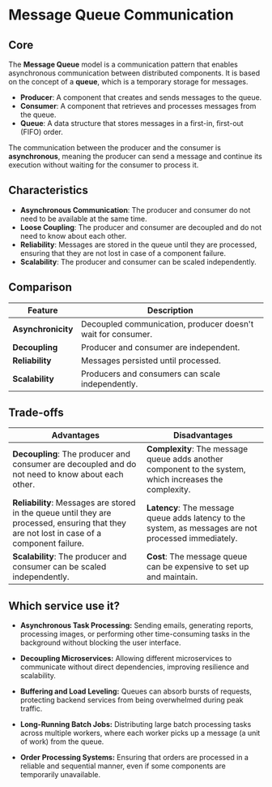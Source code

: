 # Message Queue Communication

## Core

The **Message Queue** model is a communication pattern that enables asynchronous communication between distributed components. It is based on the concept of a **queue**, which is a temporary storage for messages.

-   **Producer**: A component that creates and sends messages to the queue.
-   **Consumer**: A component that retrieves and processes messages from the queue.
-   **Queue**: A data structure that stores messages in a first-in, first-out (FIFO) order.

The communication between the producer and the consumer is **asynchronous**, meaning the producer can send a message and continue its execution without waiting for the consumer to process it.

## Characteristics

-   **Asynchronous Communication**: The producer and consumer do not need to be available at the same time.
-   **Loose Coupling**: The producer and consumer are decoupled and do not need to know about each other.
-   **Reliability**: Messages are stored in the queue until they are processed, ensuring that they are not lost in case of a component failure.
-   **Scalability**: The producer and consumer can be scaled independently.

## Comparison

| Feature | Description |
|---|---|
| **Asynchronicity** | Decoupled communication, producer doesn't wait for consumer. |
| **Decoupling** | Producer and consumer are independent. |
| **Reliability** | Messages persisted until processed. |
| **Scalability** | Producers and consumers can scale independently. |

## Trade-offs

| Advantages | Disadvantages |
|---|---|
| **Decoupling**: The producer and consumer are decoupled and do not need to know about each other. | **Complexity**: The message queue adds another component to the system, which increases the complexity. |
| **Reliability**: Messages are stored in the queue until they are processed, ensuring that they are not lost in case of a component failure. | **Latency**: The message queue adds latency to the system, as messages are not processed immediately. |
| **Scalability**: The producer and consumer can be scaled independently. | **Cost**: The message queue can be expensive to set up and maintain. |

## Which service use it?



-   **Asynchronous Task Processing:** Sending emails, generating reports, processing images, or performing other time-consuming tasks in the background without blocking the user interface.

-   **Decoupling Microservices:** Allowing different microservices to communicate without direct dependencies, improving resilience and scalability.

-   **Buffering and Load Leveling:** Queues can absorb bursts of requests, protecting backend services from being overwhelmed during peak traffic.

-   **Long-Running Batch Jobs:** Distributing large batch processing tasks across multiple workers, where each worker picks up a message (a unit of work) from the queue.

-   **Order Processing Systems:** Ensuring that orders are processed in a reliable and sequential manner, even if some components are temporarily unavailable.
